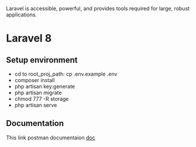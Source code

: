 Laravel is accessible, powerful, and provides tools required for large, robust applications.

# Laravel 8

## Setup environment

-   cd to root_proj_path: cp .env.example .env
-   composer install
-   php artisan key:generate
-   php artisan migrate
-   chmod 777 -R storage
-   php artisan serve

## Documentation
This link postman documentaion
[doc](https://documenter.getpostman.com/view/6182398/2sAXqwZzu7)

